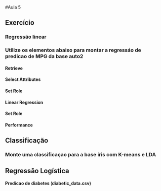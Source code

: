 #Aula 5

## Exercício 

### Regressão linear

### Utilize os elementos abaixo para montar a regressáo de predicao de MPG da base auto2

#### Retrieve
#### Select Attributes
#### Set Role
#### Linear Regression
#### Set Role
#### Performance

## Classificação
### Monte uma classificaçao para a base iris com K-means e LDA

## Regressão Logística

#### Predicao de diabetes (diabetic_data.csv)


